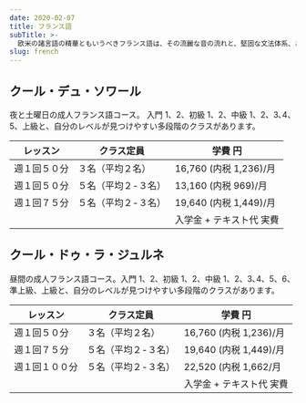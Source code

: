 ```yaml
---
date: 2020-02-07
title: フランス語
subTitle: >-
  欧米の諸言語の精華ともいうべきフランス語は、その流麗な音の流れと、堅固な文法体系、さらに西洋文化をリードしてきた文化の豊さとによって上達すればするほど魅了されてゆく言葉です。受講生の一人一人が『美しいフランス語』を初めから身につけるよう、ていねいに教授します。 
slug: french
---
```

## クール・デュ・ソワール

 夜と土曜日の成人フランス語コース。 入門 1、2、初級 1、2、中級 1、2、3､4、5、上級と、自分のレベルが見つけやすい多段階のクラスがあります。 


| レッスン   | クラス定員            | 学費 円                |
| ------ | ------------- | ------------------- |
| 週１回５０分 | ３名（平均２名） | 16,760 (内税 1,236)/月 |
| 週１回５０分 | ５名（平均２-３名）  | 13,160 (内税 969)/月   |
| 週１回７５分 | ５名（平均２-３名）  | 19,640 (内税 1,449)/月 |
|        |               | 入学金 + テキスト代 実費    |

## クール・ドゥ・ラ・ジュルネ

昼間の成人フランス語コース。入門 1、2、初級 1、2、中級 1、2、3､4、5、6、準上級、上級と、自分のレベルが見つけやすい多段階のクラスがあります。 

| レッスン   | クラス定員            | 学費 円                |
| ------ | ------------- | ------------------- |
| 週１回５０分 | ３名（平均２名） | 16,760 (内税 1,236)/月 |
| 週１回７５分 | ５名（平均２-３名）  | 19,640 (内税 1,449)/月 |
| 週１回１００分 | ５名（平均２-３名）    | 22,520 (内税 1,662/月   |
|        |               | 入学金 + テキスト代 実費      |